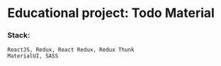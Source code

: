 # Educational project: Todo Material

<h3>Stack:</h3>

```
ReactJS, Redux, React Redux, Redux Thunk
MaterialUI, SASS
```
